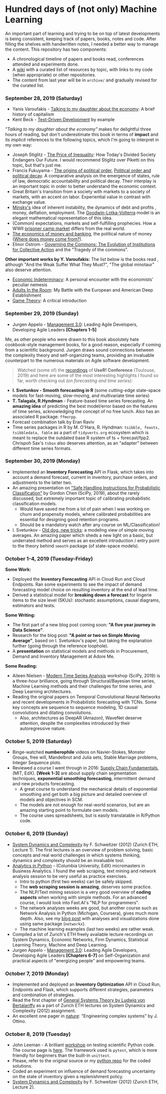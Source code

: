 # Hundred days of (not only) Machine Learning

An important part of learning and trying to be on top of latest developments is
 being consistent, keeping track of papers, books, notes and code. After
 filling the shelves with handwritten notes, I needed a better way to manage
 the content. This repository has two components:

* A chronological timeline of papers and books read, conferences attended and
 experiments done.
* A [wiki](https://github.com/Bizovi/Hundred_Days_ML/wiki) with a curated
 list of resources by topic, with links to my code (when appropriate) or
 other repositories.
* The content from last year will be in `archive/` and gradually revised for
 the curated list.


### September 28, 2019 (Saturday)
* Yanis Varoufakis - [Talking to my daughter about the economy](https://www.amazon.co.uk/Talking-Daughter-About-Economy-Capitalism/dp/1847924441): A brief
 history of capitalism
* Kent Beck - [Test-Driven Development](https://www.amazon.co.uk/Test-Driven-Development-Addison-Wesley-Signature/dp/0321146530/ref=sr_1_1?crid=8TA4GZ66UV7W&keywords=test+driven+development&qid=1569760735&s=books&sprefix=test+driven%2Cstripbooks%2C176&sr=1-1) by example

*"Talking to my daughter about the economy"* makes for delightful three hours
 of reading, but don't underestimate this book in terms of **impact** and its
 *implicit* references to the following topics, which I'm going to interpret in
 my own way:

* Joseph Stiglitz - [The Price of Inequality](https://www.amazon.com/Price-Inequality-Divided-Society-Endangers-ebook/dp/B007MKCQ30/ref=sr_1_1?crid=RY9R0J7Z3OXP&keywords=stiglitz+inequality&qid=1569762899&s=gateway&sprefix=stiglitz+ine%2Caps%2C249&sr=8-1):
How Today's Divided Society Endangers Our Future. I would recommend Stiglitz
over Piketti on this topic, but that's just me.
* Francis Fukuyama - [The origins of political order](https://www.amazon.com/s?k=fukuyama+origins+of+political+order&crid=3E7E0HPDGZMEO&sprefix=fukuyama+origin%2Caps%2C249&ref=nb_sb_ss_i_1_15),
[Political order and political decay](https://www.amazon.com/Political-Order-Decay-Industrial-Globalization/dp/0374535620/ref=sr_1_2?crid=Z7TBID6YIOMK&keywords=fukuyama+political+order&qid=1569763203&s=gateway&sprefix=fukuyama+politica%2Caps%2C-1&sr=8-2).
A comparative analysis on the emergence of states, rule of law, democratic
 accountability and political decay. Their interplay is an important topic in
 order to better understand the economic context.
* Great Britain's transition from a society with markets to a society of
markets, with an accent on labor. Experiential value in contrast with exchange
 value.
* [Minsky's](https://www.amazon.com/Stabilizing-Unstable-Economy-Hyman-Minsky/dp/0071592997/ref=sr_1_3?keywords=minsky&qid=1569763645&s=gateway&sr=8-3) idea of inherent instability, the dynamics of debt and profits
, money, deflation, employment. The [Goodwin-Lotka-Volterra](https://www.systemdynamics.org/assets/conferences/2005/proceed/papers/WEBER196.pdf) model is an
 elegant mathematical representation of this idea.
* (Common) expectations, markets and self-fulfilling prophecies. How a WWII
 [prisoner camp market](http://homepage.ntu.edu.tw/~yitingli/file/Money%20and%20Banking/The%20Economic%20Organisation%20of%20a%20P.O.W.%20Camp.pdf) differs from the real world.
* [The economics of money and banking](https://www.coursera.org/learn/money-banking),
the political nature of money ([Where does money come from?](https://www.amazon.com/Where-Does-Money-Come-Ryan-Collins/dp/1521043892/ref=sr_1_1?keywords=where+does+money+come+from&qid=1569763978&s=gateway&sr=8-1)).
* Elinor Ostrom - [Governing the Commons: The Evolution of Institutions for Collective Action](https://www.amazon.com/Governing-Commons-Evolution-Institutions-Collective/dp/1107569788/ref=sr_1_1?keywords=elinor+ostrom&qid=1569764070&s=gateway&sr=8-1)
and the "Tragedy of the commons".

**Other important works by Y. Varoufakis:** The list below is the books read
, although "And the Weak Suffer What They Must?", "The global minotaur" also
 deserve attention.

* [Economic Indeterminacy](https://www.amazon.com/Economic-Indeterminacy-encounter-economists-Routledge-ebook/dp/B00FQGQH9G/ref=sr_1_1?keywords=economic+indeterminacy&qid=1569762217&s=gateway&sr=8-1):
A personal encounter with the economists' peculiar nemesis
* [Adults In the Room](https://www.amazon.com/Adults-Room-European-American-Establishment/dp/0374538050/ref=sr_1_1?crid=3MQOW45ATP1AE&keywords=adults+in+the+room&qid=1569762306&s=gateway&sprefix=adults+in+the+room%2Caps%2C248&sr=8-1): My Battle with the European and American Deep
 Establishment
* [Game Theory](https://www.amazon.com/Game-Theory-Shaun-Hargreaves-Heap/dp/0415094038/ref=sr_1_1?keywords=game+theory+varoufakis&qid=1569762342&s=gateway&sr=8-1):
A critical introduction


### September 29, 2019 (Sunday)

* Jurgen Appelo - [Management 3.0](https://www.amazon.com/Management-3-0-Developers-Developing-Addison-Wesley/dp/0321712471/ref=sr_1_1?keywords=agile+management+3.0&qid=1569764229&s=gateway&sr=8-1):
Leading Agile Developers, Developing Agile Leaders **[Chapters 1-5]**

Me, as other people who were drawn to this book absolutely hate cookbook-style
management books, for a good reason, especially if coming from a scientific
 background. Jurgen draws sound connections between the complexity theory and
  self-organizing teams, providing an invaluable counterpart to the numerous
  materials on Agile software development.


> Watched (some of) the [recordings](https://www.youtube.com/playlist?list=PL4IzsxWztPdliwImi5JLBC4BrvqxG-vcA) of **UseR! Conference** (Toulouse, 2019) and here are some of the most interesting highlights I found so far, worth checking out *(on forecasting and time series)*:

* **I. Svetunkov - Smooth forecasting in R** (some cutting-edge state-space models for fast-moving, slow-moving, and multivariate time series)
* **T. Talagala, R.Hyndman** - Feature-based time series forecasting. An **amazing idea** of predicting the best model/error based on the features of time series, acknowledging the concept of no free lunch. Also has an associated R package: `ffmorpp`.
* Forecast combination talk by Eran Raviv
* Time series packages in R by M. O'Hara, R. Hyndman: `tsibble, feasts, tsibbledata, fable` as a part of `tidyverts.org` ecosystem which is meant to replace the outdated base R  system of ts + forecast/fpp2. Chrispoh Sax's `tsbox` also deserves attention, as an "adapter" between different time series formats.


### September 30, 2019 (Monday)
* Implemented an **Inventory Forecasting** API in Flask, which takes into account a demand forecast, current in inventory, purchase orders, and adjustments to the latter two.
* An amazing presentation on ["Safe Handling Instructions for Probabilistic Classification"](https://www.youtube.com/watch?v=RXMu96RJj_s&list=PLYx7XA2nY5GcDQblpQ_M1V3PQPoLWiDAC&index=12) by Gordon Chen (SciPy, 2019), about the rarely discussed, but extremely important topic of calibrating probabilistic classification models.
    * Would have saved me from a lot of pain when I was working on churn and propensity models, where calibrated probabilities are essential for designing good retention programs.
    * Should be a mandatory watch after any course on ML/Classification!
* I. Svetunkov - [Old dog, new tricks](https://www.researchgate.net/publication/320130719_Old_dog_new_tricks_a_modelling_view_of_simple_moving_averages): a modeling view of simple moving averages. An amazing paper which sheds a new light on a basic, but underrated method and serves as an excellent introduction / entry point to the theory behind `smooth` package (of state-space models).


### October 1-4, 2019 (Tuesday-Friday)
**Some Work:**
* Deployed the **Inventory Forecasting** API in Cloud Run and Cloud Endpoints. Ran some experiments to see the impact of demand forecasting model choice on resulting inventory at the end of lead time.
* Derived a statistical model for **breaking down a forecast** for lingerie items to the size level (SKUs): stochastic assumptions, causal diagrams, estimators and tests.


**Some Writing:**
* The first part of a new blog post coming soon: **"A five year journey in Data Science"**.
* Research for the blog post: **"A point or two on Simple Moving Average"**, based on I. Svetunkov's paper, but taking the explanation further (going through the reference loophole).
* A **presentation** on statistical models and methods in Procurement, Demand and Inventory Management at Adore Me.

**Some Reading:**
* Aileen Nielsen - [Modern Time Series Analysis](https://www.youtube.com/watch?v=v5ijNXvlC5A) workshop (SciPy, 2019) is a three-hour brilliance, going through Structural/Bayesian time series, Machine Learning methods and their challenges for time series, and Deep Learning architectures.
* Reading the original papers on Temporal Convolutional Neural Networks and recent developments in Probabilistic forecasting with TCNs. Some key concepts are sequence to sequence modeling, 1D causal convolutions and dilating convolutions.
    * Also, architectures as DeepAR (Amazon), WaveNet deserve attention, despite the complexities introduced by their autoregressive nature.


### October 5, 2019 (Saturday)

* Binge-watched **numberophile** videos on Navier-Stokes, Monster Groups, free will, Mandelbrot and Julia sets, Stable Marriage problems, Integer Sequence plots.
* Reviewed a course I went through in 2016: [Supply Chain Fundamentals](https://courses.edx.org/courses/course-v1:MITx+CTL.SC1x+2T2018/course/), (MIT, EdX). **[Week 1-3]** are about supply chain segmentation techniques, **exponential smoothing forecasting**, intermittent demand and new products forecasting.
    * A great course to understand the mechanical details of exponential smoothing and get both a big picture and detailed overview of models and objectives in SCM.
    * The models are not enough for real-world scenarios, but are an amazing starting point to formulate own models.
    * The course uses spreadsheets, but is easily translatable in R/Python code.



### October 6, 2019 (Sunday)
* [System Dynamics and Complexity](https://video.ethz.ch/lectures/d-mtec/2012/autumn/363-0541-00L.html) by F. Schweitzer (2012) (Zurich ETH, Lecture 1). The first lectures is an overview of problem solving, basic concepts and real world challenges in which systems thinking, dynamics and complexity should be an invaluable tool.
* [Analytics in Python](https://courses.edx.org/courses/course-v1:ColumbiaX+BAMM.101x+3T2019/course/) - (Columbia University, EdX) micromasters in Business Analytics. I found the web scraping, text mining and network analysis session to be very useful as practice exercises.
    * Intro to python (first two weeks) can be safely skipped.
    * The **web scraping session is amazing**, deserves some practice.
    * The NLP/Text mining session is a very good overview of **coding aspects** when working with simple methods. For an advanced course, I would look into Fast.AI's "NLP for programmers".
    * The network analyses weeks are good, but another course such as Network Analysis in Python (Michigan, Coursera), gives much more depth. Also, see my [blog post](https://bizovi.github.io/post/networks/) with analyses and visualizations done using same package (`networkx`).
    * The machine learning examples (last two weeks) are rather weak.
* Compiled a list of Zurich's ETH freely available lecture recordings on System Dynamics, Economic Networks, Firm Dynamics, Statistical Learning Theory, Machine and Deep Learning.
* Jurgen Appelo - [Management 3.0](https://www.amazon.com/Management-3-0-Developers-Developing-Addison-Wesley/dp/0321712471/ref=sr_1_1?keywords=agile+management+3.0&qid=1569764229&s=gateway&sr=8-1): Leading Agile Developers, Developing Agile Leaders **[Chapters 6-7]** on Self-Organization and practical aspects of "energizing people" and empowering teams.


### October 7, 2019 (Monday)

* Implemented and deployed an **Inventory Optimization** API in Cloud Run, Endpoints and Flask, which supports different strategies, parameters and combination of strategies.
* Read the first chapter of [General Systems Theory by Ludwig von Bertalanffy](https://monoskop.org/images/7/77/Von_Bertalanffy_Ludwig_General_System_Theory_1968.pdf) as a part of Zurich ETH lectures on System Dynamics and Complexity (2012) assignment.
* An excellent one pager in [nature](https://www.nature.com/articles/427399a.pdf): "Engineering complex systems" by J. Ottino.


### October 8, 2019 (Tuesday)

* John Leeman - A brilliant [workshop](https://www.youtube.com/watch?v=LX2ksGYXJ80&t=3750s) on testing scientific Python code. The course page is [here](https://leemangeophysicalllc.github.io/testing-with-python/). The framework used is `pytest`, which is more friendly for beginners than the built-in `unittest`.
* Please, refer to the original source or my [python repo](https://github.com/Bizovi/Learning-Python/tree/master/python_testing) for the coded solutions.
* Coded an experiment on influence of demand forecasting uncertainty on the state of inventory given a replenishment policy.
* [System Dynamics and Complexity](https://video.ethz.ch/lectures/d-mtec/2012/autumn/363-0541-00L.html) by F. Schweitzer (2012) (Zurich ETH, Lecture 2).
